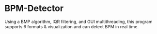 # BPM-Detector
Using a BMP algorithm, IQR filtering, and GUI multithreading, this program supports 6 formats &amp; visualization and can detect BPM in real time.

